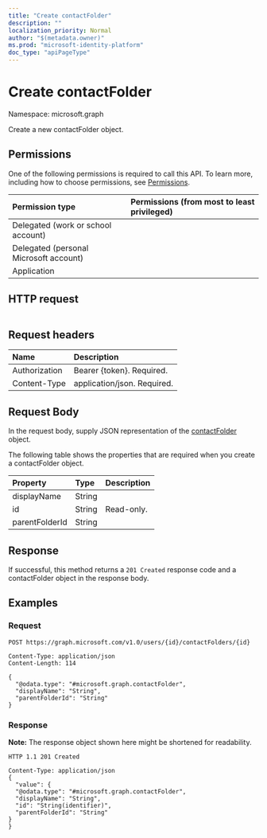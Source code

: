 ```yaml
---
title: "Create contactFolder"
description: ""
localization_priority: Normal
author: "$(metadata.owner)"
ms.prod: "microsoft-identity-platform"
doc_type: "apiPageType"
---
```


# Create contactFolder

Namespace: microsoft.graph

Create a new contactFolder object.

## Permissions

One of the following permissions is required to call this API. To learn more, including how to choose permissions, see [Permissions](/graph/permissions-reference).

| Permission type                        | Permissions (from most to least privileged) |
| :------------------------------------- | :------------------------------------------ |
| Delegated (work or school account)     |                                             |
| Delegated (personal Microsoft account) |                                             |
| Application                            |                                             |

## HTTP request

<!-- {
  "blockType": "ignored"
}
-->

```http

```

## Request headers

| Name          | Description                 |
| :------------ | :-------------------------- |
| Authorization | Bearer {token}. Required.   |
| Content-Type  | application/json. Required. |

## Request Body

In the request body, supply JSON representation of the [contactFolder](../resources/-contactfolder.md) object.

<!-- Actions and Functions -->

<!-- CRUD Methods -->

The following table shows the properties that are required when you create a contactFolder object.

| Property       | Type   | Description |
| :------------- | :----- | :---------- |
| displayName    | String |             |
| id             | String | Read-only.  |
| parentFolderId | String |             |

## Response

If successful, this method returns a `201 Created` response code and a contactFolder object in the response body.

## Examples

### Request

<!-- {
  "blockType": "request",
  "name": "create_contactfolder"
}
-->

```http
POST https://graph.microsoft.com/v1.0/users/{id}/contactFolders/{id}

Content-Type: application/json
Content-Length: 114

{
  "@odata.type": "#microsoft.graph.contactFolder",
  "displayName": "String",
  "parentFolderId": "String"
}

```

### Response

**Note:** The response object shown here might be shortened for readability.

<!-- {
  "blockType": "response",
  "truncated": true,
  "@odata.type": "Microsoft.OutlookServices.contactFolder"
}
-->

```http
HTTP 1.1 201 Created

Content-Type: application/json
{
  "value": {
  "@odata.type": "#microsoft.graph.contactFolder",
  "displayName": "String",
  "id": "String(identifier)",
  "parentFolderId": "String"
}
}

```
